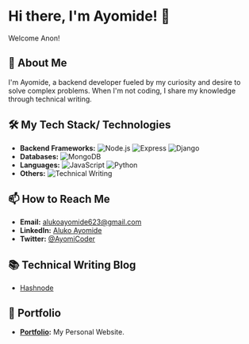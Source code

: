 # Hi there, I'm Ayomide! 👋

Welcome Anon!

## 🚀 About Me
I'm Ayomide, a backend developer fueled by my curiosity and desire to solve complex problems. When I'm not coding, I share my knowledge through technical writing.

## 🛠️ My Tech Stack/ Technologies
- **Backend Frameworks:** 
  ![Node.js](https://img.shields.io/badge/Node.js-339933?style=for-the-badge&logo=node.js&logoColor=white)
  ![Express](https://img.shields.io/badge/Express-000000?style=for-the-badge&logo=express&logoColor=white)
  ![Django](https://img.shields.io/badge/Django-092E20?style=for-the-badge&logo=django&logoColor=white)
- **Databases:** 
  ![MongoDB](https://img.shields.io/badge/MongoDB-47A248?style=for-the-badge&logo=mongodb&logoColor=white)
- **Languages:** 
  ![JavaScript](https://img.shields.io/badge/JavaScript-F7DF1E?style=for-the-badge&logo=javascript&logoColor=black)
  ![Python](https://img.shields.io/badge/Python-3776AB?style=for-the-badge&logo=python&logoColor=white)
- **Others:** 
  ![Technical Writing](https://img.shields.io/badge/Technical%20Writing-000000?style=for-the-badge&logo=read-the-docs&logoColor=white)


## 📫 How to Reach Me
- **Email:** alukoayomide623@gmail.com
- **LinkedIn:** [Aluko Ayomide](https://www.linkedin.com/in/ayomide-aluko-555fdrrg)
- **Twitter:** [@AyomiCoder](https://x.com/AyomiCoder)

## 📚 Technical Writing Blog
<!-- BLOG-POST-LIST:START -->
- [Hashnode](https://oxayomide.hashnode.dev)
<!-- BLOG-POST-LIST:END -->

## 📂 Portfolio
- **[Portfolio](https://ayoaluko.vercel.app/):** My Personal Website.


